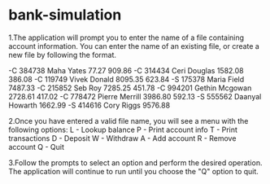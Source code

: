 # bank-simulation
1.The application will prompt you to enter the name of a file containing account information. You can enter the name of an existing file, or create a new file by following the format.

-C	384738		Maha		Yates		77.27	909.86
-C	314434		Ceri		Douglas		1582.08	386.08
-C	119749		Vivek		Donald		8095.35	623.84
-S	175378		Maria		Field		7487.33
-C	215852		Seb		Roy		7285.25	451.78
-C	994201		Gethin		Mcgowan		2728.61	417.02
-C	778472		Pierre		Merrill		3986.80	592.13
-S	555562		Daanyal		Howarth		1662.99
-S	414616		Cory		Riggs		9576.88
    
2.Once you have entered a valid file name, you will see a menu with the following options:
L - Lookup balance
P - Print account info
T - Print transactions
D - Deposit
W - Withdraw
A - Add account
R - Remove account
Q - Quit

3.Follow the prompts to select an option and perform the desired operation. The application will continue to run until you choose the "Q" option to quit.
